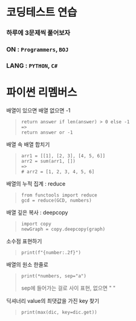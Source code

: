 # 코딩테스트 연습

### 하루에 3문제씩 풀어보자

### ON : `Programmers`, `BOJ`

### LANG : `PYTHON`,  `C#`

# 파이썬 리멤버스

배열이 있으면 배열 없으면 -1
> ```
> return answer if len(answer) > 0 else -1
> =>
> return answer or -1
> ```

배열 속 배열 합치기
> ```
> arr1 = [[1], [2, 3], [4, 5, 6]]
> arr2 = sum(arr1, [])
> =>
> # arr2 = [1, 2, 3, 4, 5, 6]
> ```

배열의 누적 집계 : reduce
> ```
> from functools import reduce
> gcd = reduce(GCD, numbers)
> ```

배열 깊은 복사 : deepcopy
> ```
> import copy
> newGraph = copy.deepcopy(graph)
> ```

소수점 표현하기
> ```
> print(f"{number:.2f}")
> ```

배열의 원소 한줄로
> ```
> print(*numbers, sep="a")
> ```
> sep에 들어가는 걸로 사이 표현, 없으면 " "

딕셔너리 value의 최댓값을 가진 key 찾기
> ```
> print(max(dic, key=dic.get))
> ```
